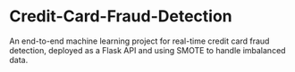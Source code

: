 # Credit-Card-Fraud-Detection
An end-to-end machine learning project for real-time credit card fraud detection, deployed as a Flask API and using SMOTE to handle imbalanced data.

